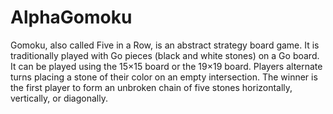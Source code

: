 # AlphaGomoku

Gomoku, also called Five in a Row, is an abstract strategy board game. It is traditionally played with Go pieces (black and white stones) on a Go board. It can be played using the 15×15 board or the 19×19 board. Players alternate turns placing a stone of their color on an empty intersection. The winner is the first player to form an unbroken chain of five stones horizontally, vertically, or diagonally.

